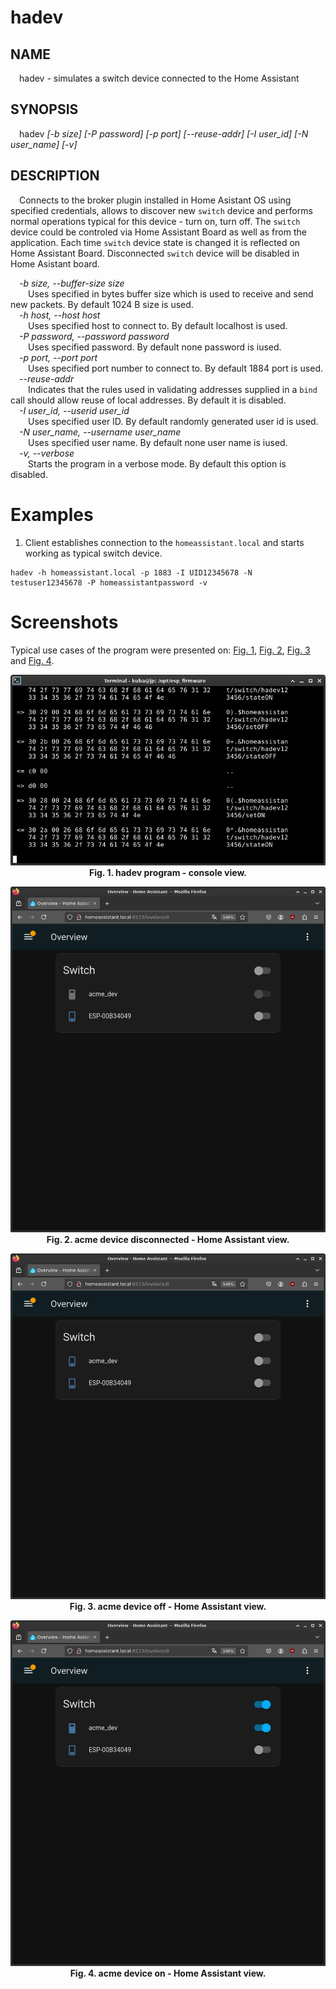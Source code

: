 # hadev
## NAME
&emsp;hadev - simulates a switch device connected to the Home Assistant
## SYNOPSIS
&emsp;hadev _[-b size] [-P password] [-p port] [--reuse-addr] [-I user_id] [-N user_name] [-v]_  
## DESCRIPTION
&emsp;Connects to the broker plugin installed in Home Asistant OS using specified credentials, allows to discover new `switch` device and performs normal operations typical for this device - turn on, turn off. The `switch` device could be controled via Home Assistant Board as well as from the application. Each time `switch` device state is changed it is reflected on Home Assistant Board. Disconnected `switch` device will be disabled in Home Asistant board.

&emsp;_-b size, --buffer-size size_  
&emsp;&emsp;Uses specified in bytes buffer size which is used to receive and send new packets. By default 1024 B size is used.   
&emsp;_-h host, --host host_  
&emsp;&emsp;Uses specified host to connect to. By default localhost is used.  
&emsp;_-P password, --password password_  
&emsp;&emsp;Uses specified password. By default none password is iused.   
&emsp;_-p port, --port port_  
&emsp;&emsp;Uses specified port number to connect to. By default 1884 port is used.  
&emsp;_--reuse-addr_  
&emsp;&emsp;Indicates that the rules used in validating addresses supplied in a `bind` call should allow reuse of local addresses. By default it is disabled.  
&emsp;_-I user_id, --userid user_id_  
&emsp;&emsp;Uses specified user ID. By default randomly generated user id is used.  
&emsp;_-N user_name, --username user_name_  
&emsp;&emsp;Uses specified user name. By default none user name is iused.  
&emsp;_-v, --verbose_  
&emsp;&emsp;Starts the program in a verbose mode. By default this option is disabled.  

# Examples
1. Client establishes connection to the `homeassistant.local` and starts working as typical switch device.
```
hadev -h homeassistant.local -p 1883 -I UID12345678 -N testuser12345678 -P homeassistantpassword -v
```
# Screenshots
Typical use cases of the program were presented on: <a href="#fig01">Fig. 1</a>, <a href="#fig02">Fig. 2</a>, <a href="#fig03">Fig. 3</a> and <a href="#fig04">Fig. 4</a>.

<p align="center">
  <a name="fig01"> 
  <img src="../../doc/hadev_console.png" /> </br>
  <b>Fig. 1. hadev program - console view. </b>
  </a>
</p>

<p align="center">
  <a name="fig02"> 
  <img src="../../doc/acme_dev_disconnected.png" /> </br>
  <b>Fig. 2. acme device disconnected - Home Assistant view. </b>
  </a>
</p>

<p align="center">
  <a name="fig03"> 
  <img src="../../doc/acme_dev_off.png" /> </br>
  <b>Fig. 3. acme device off - Home Assistant view. </b>
  </a>
</p>

<p align="center">
  <a name="fig04"> 
  <img src="../../doc/acme_dev_on.png" /> </br>
  <b>Fig. 4. acme device on - Home Assistant view. </b>
  </a>
</p>
